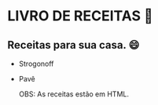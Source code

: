 # LIVRO DE RECEITAS :cookie:

## Receitas para sua casa. :smile:

* Strogonoff

* Pavê

  OBS: As receitas estão em HTML.